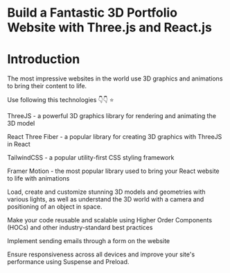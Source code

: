 # Build a Fantastic 3D Portfolio Website with Three.js and React.js


# Introduction

The most impressive websites in the world use 3D graphics and animations to bring their content to life. 

Use following this technologies 👇👇 ⭐


ThreeJS - a powerful 3D graphics library for rendering and animating the 3D model

React Three Fiber - a popular library for creating 3D graphics with ThreeJS in React

TailwindCSS - a popular utility-first CSS styling framework

Framer Motion - the most popular library used to bring your React website to life with animations 

Load, create and customize stunning 3D models and geometries with various lights, as well as understand the 3D world with a camera and positioning of an object in space.

Make your code reusable and scalable using Higher Order Components (HOCs) and other industry-standard best practices

Implement sending emails through a form on the website

Ensure responsiveness across all devices and improve your site's performance using Suspense and Preload.
